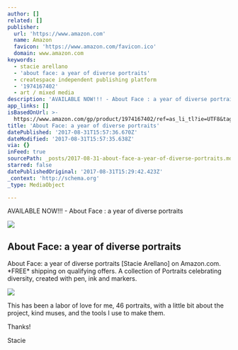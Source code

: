```yaml
---
author: []
related: []
publisher:
  url: 'https://www.amazon.com'
  name: Amazon
  favicon: 'https://www.amazon.com/favicon.ico'
  domain: www.amazon.com
keywords:
  - stacie arellano
  - 'about face: a year of diverse portraits'
  - createspace independent publishing platform
  - '1974167402'
  - art / mixed media
description: 'AVAILABLE NOW!!! - About Face : a year of diverse portraits'
app_links: []
isBasedOnUrl: >-
  https://www.amazon.com/gp/product/1974167402/ref=as_li_tl?ie=UTF8&tag=quixotica&camp=1789&creative=9325&linkCode=as2&creativeASIN=1974167402&linkId=6a2fbd3982955de353931445b9148b7d
title: 'About Face: a year of diverse portraits'
datePublished: '2017-08-31T15:57:36.670Z'
dateModified: '2017-08-31T15:57:35.638Z'
via: {}
inFeed: true
sourcePath: _posts/2017-08-31-about-face-a-year-of-diverse-portraits.md
starred: false
datePublishedOriginal: '2017-08-31T15:29:42.423Z'
_context: 'http://schema.org'
_type: MediaObject

---
```

AVAILABLE NOW!!! - About Face : a year of diverse portraits

<article style=""><img src="https://images-na.ssl-images-amazon.com/images/I/51bVI9qfXHL._SR600%2c315_PIWhiteStrip%2cBottomLeft%2c0%2c35_PIAmznPrime%2cBottomLeft%2c0%2c-5_SCLZZZZZZZ_.jpg" /><h1>About Face: a year of diverse portraits</h1><p>About Face: a year of diverse portraits [Stacie Arellano] on Amazon.com. *FREE* shipping on qualifying offers. A collection of Portraits celebrating diversity, created with pen, ink and markers.</p></article>

![](https://the-grid-user-content.s3-us-west-2.amazonaws.com/be53c6bb-7829-4979-b392-7d2e83b01b18.jpg)

This has been a labor of love for me, 46 portraits, with a little bit about the project, kind muses, and the tools I use to make them.

Thanks!

Stacie